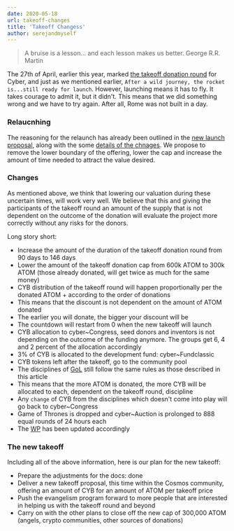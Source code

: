 ```yaml
---
date: 2020-05-18
url: takeoff-changes
title: 'Takeoff Changess'
author: serejandmyself
---
```


> A bruise is a lesson... and each lesson makes us better. George R.R. Martin

The 27th of April, earlier this year, marked [the takeoff donation round](https://cyber.page/governance/2) for Cyber, and just as we mentioned earlier, `After a wild journey, the rocket is...still ready for launch`. However, launching means it has to fly. It takes courage to admit it, but it didn't. This means that we did something wrong and we have to try again. After all, Rome was not built in a day.

### Relaucnhing 
The reasoning for the relaunch has already been outlined in the [new launch proposal](https://cyber.page/governance/5), along with the some [details of the chnages](https://cyber.page/governance/6). We propose to remove the lower boundary of the offering, lower the cap and increase the amount of time needed to attract the value desired.

### Changes
As mentioned above, we think that lowering our valuation during these uncertain times, will work very well.  We believe that this and giving the participants of the takeoff round an amount of the supply that is not dependent on the outcome of the donation will evaluate the project more correctly without any risks for the donors. 

Long story short:

- Increase the amount of the duration of the takeoff donation round from 90 days to 146 days
- Lower the amount of the takeoff donation cap from 600k ATOM to 300k ATOM (those already donated, will get twice as much for the same money)
- CYB distribution of the takeoff round will happen proportionally per the donated ATOM + according to the order of donations
- This means that the discount is not dependent on the amount of ATOM donated
- The earlier you will donate, the bigger your discount will be
- The countdown will restart from 0 when the new takeoff will launch
- CYB allocation to cyber\~Congress, seed donors and inventors is not depending on the outcome of the funding anymore. The groups get 6, 4 and 2 percent of the allocation accordingly
- 3% of CYB is allocated to the development fund: cyber\~Fundclassic
- CYB tokens left after the takeoff, go to the community pool
- The disciplines of [GoL](https://cybercongress.ai/game-of-links/) still follow the same rules as those described in this article
- This means that the more ATOM is donated, the more CYB will be allocated to each, dependent on the takeoff round, discipline
- Any `change` of CYB from the disciplines which doesn't come into play will go back to cyber\~Congress
- Game of Thrones is dropped and cyber\~Auction is prolonged to 888 equal rounds of 24 hours each
- The [WP](https://ipfs.io/ipfs/QmQ1Vong13MDNxixDyUdjniqqEj8sjuNEBYMyhQU4gQgq3) has been updated accordingly 

### The new takeoff
Including all of the above information, here is our plan for the new takeoff:

- Prepare the adjustments for the docs: done
- Deliver a new takeoff proposal, this time within the Cosmos community, offering an amount of CYB for an amount of ATOM per takeoff price
- Push the evangelism program forward to more people that are interested in helping us with the takeoff round and beyond
- Carry on with the other plans to close off the new cap of 300,000 ATOM (angels, crypto communities, other sources of donations)


